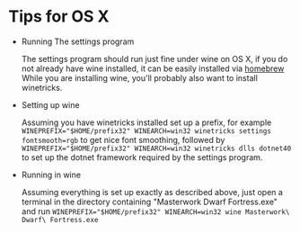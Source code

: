 # Tips for OS X
* Running The settings program

  The settings program should run just fine under wine on OS X, if you do not already have wine installed, it can be easily installed via [homebrew](https://brew.sh) While you are installing wine, you'll probably also want to install winetricks.

* Setting up wine

  Assuming you have winetricks installed set up a prefix, for example `WINEPREFIX="$HOME/prefix32" WINEARCH=win32 winetricks settings fontsmooth=rgb` to get nice font smoothing, followed by `WINEPREFIX="$HOME/prefix32" WINEARCH=win32 winetricks dlls dotnet40` to set up the dotnet framework required by the settings program.

* Running in wine

  Assuming everything is set up exactly as described above, just open a terminal in the directory containing "Masterwork Dwarf Fortress.exe" and run `WINEPREFIX="$HOME/prefix32" WINEARCH=win32 wine Masterwork\ Dwarf\ Fortress.exe`





